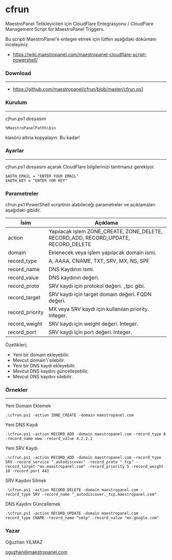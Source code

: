 # cfrun
MaestroPanel Tetikleyicileri için CloudFlare Entegrasyonu / CloudFlare Management Script for MaestroPanel Triggers.

Bu scripti MaestroPanel'e entegre etmek  için lütfen aşağıdaki dokümanı inceleyiniz.

 - https://wiki.maestropanel.com/maestropanel-cloudflare-script-powershell/


### Download
----------

 - https://github.com/maestropanel/cfrun/blob/master/cfrun.ps1

### Kurulum
----------
*cfrun.ps1* dosyasını

	%MaestroPanelPath%\bin

klasörü altına kopyalayın. Bu kadar!

### Ayarlar
----------
*cfrun.ps1* dosyasını açarak CloudFlare bilgilerinizi tanıtmanız gerekiyor.

	$AUTH_EMAIL = "ENTER YOUR EMAIL"
	$AUTH_KEY = "ENTER YOR KEY"

### Parametreler

cfrun.ps1 PowerShell scriptinin alabileceği parametreler ve açıklamaları aşağıdaki gibidir.

| İsim  | Açıklama  |
|---|---|
| action  | Yapılacak işlem ZONE_CREATE, ZONE_DELETE, RECORD_ADD, RECORD_UPDATE, RECORD_DELETE   |
| domain  | Eklenecek veya işlem yapılacak domain ismi. |
| record_type  |  A, AAAA, CNAME, TXT, SRV, MX, NS, SPF  |
| record_name  |  DNS Kaydının ismi. |
| record_value  |  DNS kaydının değeri. |
| record_proto  |  SRV kaydı için protokol değeri. _tpc gibi. |
| record_target  | SRV kaydı için target domain değeri. FQDN değeri.  |
| record_priority  | MX veya SRV kaydı için kullanılan priority. Integer.  |
| record_weight  |  SRV kaydı için weight değeri. Integer. |
| record_port  |  SRV kaydı için port değeri. Integer. |

Özellikleri;

 - Yeni bir domain ekleyebilir.
 - Mevcut domain'i silebilir.
 - Yeni bir DNS kaydı ekleyebilir.
 - Mevcut DNS kaydını güncelleyebilir. 
 - Mevcut DNS kaydını silebilir.

### Örnekler
----------
Yeni Domain Eklemek

	.\cfrun.ps1 -action ZONE_CREATE -domain maestropanel.com

Yeni DNS Kaydı

	.\cfrun.ps1 -action RECORD_ADD -domain maestropanel.com -record_type A -record_name www -record_value 4.2.2.1

Yeni SRV Kaydı

	.\cfrun.ps1 -action RECORD_ADD -domain maestropanel.com -record_type SRV -record_service "_autodiscover" -record_proto "_tcp" -record_target "mx.maestropanel.com" -record_priority 5 -record_weight 10 -record_port 443

SRV Kaydını Silmek

	.\cfrun.ps1 -action RECORD_DELETE -domain maestropanel.com -record_type SRV -record_name "_autodiscover._tcp.maestropanel.com"
	
DNS Kaydını Güncellemek

	.\cfrun.ps1 -action RECORD_UPDATE -domain maestropanel.com -record_type CNAME -record_name "smtp" -record_value "mx.google.com"

### Yazar

Oğuzhan YILMAZ

oguzhan@maestropanel.com



